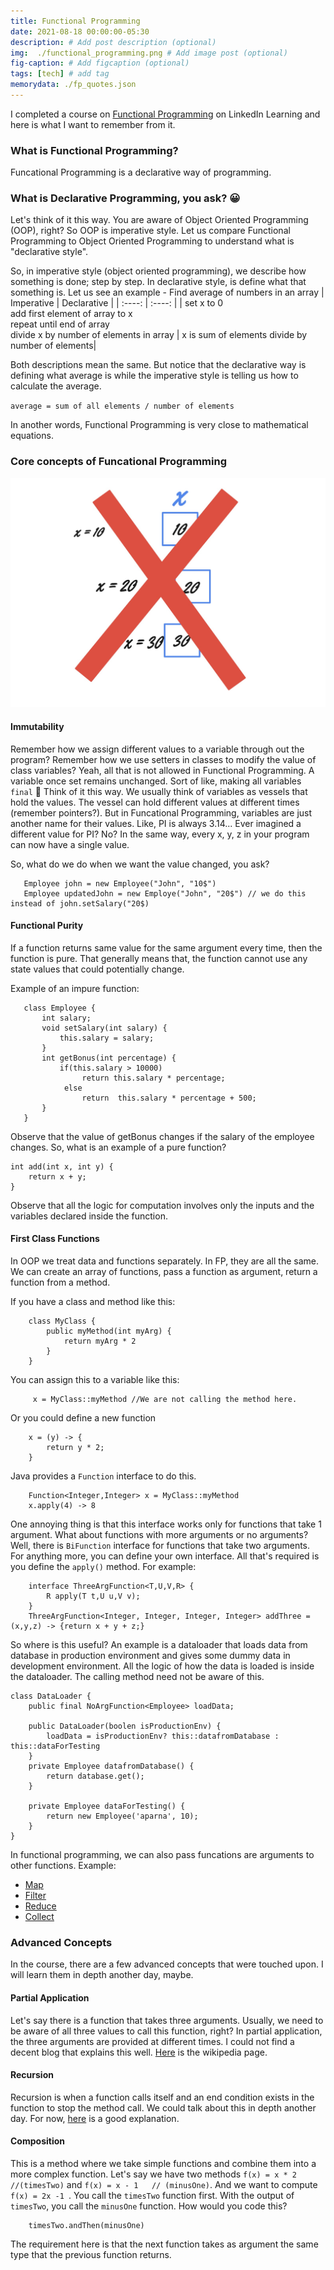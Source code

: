 ```yaml
---
title: Functional Programming 
date: 2021-08-18 00:00:00-05:30
description: # Add post description (optional)
img:  ./functional_programming.png # Add image post (optional)
fig-caption: # Add figcaption (optional)
tags: [tech] # add tag
memorydata: ./fp_quotes.json
---
```


I completed a course on [Functional Programming](https://www.linkedin.com/learning/functional-programming-with-java/functional-programming-a-new-way-to-organize-code) on LinkedIn Learning and here is what I want to remember from it. 

### What is Functional Programming?
Funcational Programming is a declarative way of programming. 

### What is Declarative Programming, you ask? :grinning:
Let's think of it this way. You are aware of Object Oriented Programming (OOP), right? So OOP is imperative style. Let us compare Functional Programming to Object Oriented Programming to understand what is "declarative style". 

So, in imperative style (object oriented programming), we describe how something is done; step by step. In declarative style, is define what that something is. 
Let us see an example - Find average of numbers in an array
| Imperative | Declarative |
| :----: | :----:   |
| set x to 0 <br> add first element of array to x <br> repeat until end of array <br> divide x by number of elements in array | x is sum of elements divide by number of elements|

Both descriptions mean the same. But notice that the declarative way is defining what average is while the imperative style is telling us how to calculate the average. 

`average = sum of all elements / number of elements`

In another words, Functional Programming is very close to mathematical equations.

### Core concepts of Funcational Programming
![Immutable Variables](./immutable.jpg)
#### Immutability
Remember how we assign different values to a variable through out the program? Remember how we use setters in classes to modify the value of class variables? Yeah, all that is not allowed in Functional Programming. A variable once set remains unchanged. Sort of like, making all variables `final` :angel:
Think of it this way. We usually think of variables as vessels that hold the values. The vessel can hold different values at different times (remember pointers?). But in Funcational Programming, variables are just another name for their values. Like, PI is always 3.14... Ever imagined a different value for PI? No? In the same way, every x, y, z in your program can now have a single value. 

So, what do we do when we want the value changed, you ask?
```
   Employee john = new Employee("John", "10$")
   Employee updatedJohn = new Employe("John", "20$") // we do this instead of john.setSalary("20$)
```

#### Functional Purity
If a function returns same value for the same argument every time, then the function is pure. That generally means that, the function cannot use any state values that could potentially change. 

Example of an impure function:
```
   class Employee {
       int salary;
       void setSalary(int salary) {
           this.salary = salary;
       }
       int getBonus(int percentage) {
           if(this.salary > 10000) 
                return this.salary * percentage;
            else
                return  this.salary * percentage + 500;
       }
   }
```
Observe that the value of getBonus changes if the salary of the employee changes. 
So, what is an example of a pure function?

```
int add(int x, int y) {
    return x + y;
}
```
Observe that all the logic for computation involves only the inputs and the variables declared inside the function. 

#### First Class Functions

In OOP we treat data and functions separately. In FP, they are all the same. We can create an array of functions, pass a function as argument, return a function from a method.

If you have a class and method like this:
```
    class MyClass {
        public myMethod(int myArg) {
            return myArg * 2
        }
    }
```
You can assign this to a variable like this:
```
     x = MyClass::myMethod //We are not calling the method here. 
```
Or you could define a new function 
```
    x = (y) -> {
        return y * 2;
    }
```

Java provides a `Function` interface to do this. 
```
    Function<Integer,Integer> x = MyClass::myMethod
    x.apply(4) -> 8
```
One annoying thing is that this interface works only for functions that take 1 argument. What about functions with more arguments or no arguments? Well, there is `BiFunction` interface for functions that take two arguments. For anything more, you can define your own interface. All that's required is you define the `apply()` method. For example:

```
    interface ThreeArgFunction<T,U,V,R> {
        R apply(T t,U u,V v);
    }
    ThreeArgFunction<Integer, Integer, Integer, Integer> addThree = (x,y,z) -> {return x + y + z;}
```
So where is this useful? An example is a dataloader that loads data from database in production environment and gives some dummy data in development environment. All the logic of how the data is loaded is inside the dataloader. The calling method need not be aware of this. 
```
class DataLoader {
    public final NoArgFunction<Employee> loadData;

    public DataLoader(boolen isProductionEnv) {
        loadData = isProductionEnv? this::datafromDatabase : this::dataForTesting
    }
    private Employee datafromDatabase() {
        return database.get();
    }

    private Employee dataForTesting() {
        return new Employee('aparna', 10);
    }
}
```

In functional programming, we can also pass funcations are arguments to other functions. Example:
- [Map](https://docs.oracle.com/javase/8/docs/api/java/util/stream/Stream.html#map-java.util.function.Function-)
- [Filter](https://docs.oracle.com/javase/8/docs/api/java/util/stream/Stream.html#filter-java.util.function.Predicate-)
- [Reduce](https://docs.oracle.com/javase/8/docs/api/java/util/stream/Stream.html#reduce-java.util.function.BinaryOperator-)
- [Collect](https://docs.oracle.com/javase/8/docs/api/java/util/stream/Stream.html#collect-java.util.stream.Collector-)

### Advanced Concepts
In the course, there are a few advanced concepts that were touched upon. I will learn them in depth another day, maybe.
#### Partial Application 
Let's say there is a function that takes three arguments. Usually, we need to be aware of all three values to call this function, right? In partial application, the three arguments are provided at different times. I could not find a decent blog that explains this well. [Here](https://en.wikipedia.org/wiki/Partial_application) is the wikipedia page.

#### Recursion
Recursion is when a function calls itself and an end condition exists in the function to stop the method call. We could talk about this in depth another day. For now, [here](https://dzone.com/articles/functional-programming-recursion) is a good explanation. 

#### Composition
This is a method where we take simple functions and combine them into a more complex function. Let's say we have two methods `f(x) = x * 2   //(timesTwo)` and `f(x) = x - 1   // (minusOne)`. And we want to compute `f(x) = 2x -1 `. You call the `timesTwo` function first. With the output of `timesTwo`, you call the `minusOne` function. How would you code this? 
```
    timesTwo.andThen(minusOne)
```
The requirement here is that the next function takes as argument the same type that the previous function returns.
